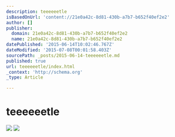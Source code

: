 ```yaml
---
description: teeeeeetle
isBasedOnUrl: 'content://21e0a42c-8d81-430b-a7b7-b652f40ef2e2'
author: []
publisher:
  domain: 21e0a42c-8d81-430b-a7b7-b652f40ef2e2
  name: 21e0a42c-8d81-430b-a7b7-b652f40ef2e2
datePublished: '2015-06-14T10:02:46.767Z'
dateModified: '2015-07-08T00:01:58.403Z'
sourcePath: _posts/2015-06-14-teeeeeetle.md
published: true
url: teeeeeetle/index.html
_context: 'http://schema.org'
_type: Article

---
```

# teeeeeetle
![](https://the-grid-user-content.s3-us-west-2.amazonaws.com/8b14839f-c250-4857-9a52-e9a51de7d85b.jpg)
![](https://the-grid-user-content.s3-us-west-2.amazonaws.com/3c72d8b1-0fc0-478d-9cb8-06bb491599d0.jpg)